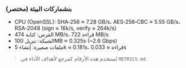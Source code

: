 ### بنشماركات البيئة (مختصر)

- CPU (OpenSSL): SHA‑256 ≈ 7.28 GB/s، AES‑256‑CBC ≈ 5.55 GB/s، RSA‑2048 (sign ≈ 16k/s, verify ≈ 264k/s)
- القرص: كتابة 474 MB/s، قراءة 722 MB/s
- الشبكة: تنزيل 100MB ≈ 0.325s (~2.6 Gbps)
- ملفات صغيرة: إنشاء 5k ≈ 0.181s، قراءة ≈ 0.033s

> تُستخدم هذه الأرقام كمرجع لأهداف الأداء في `METRICS.md`.